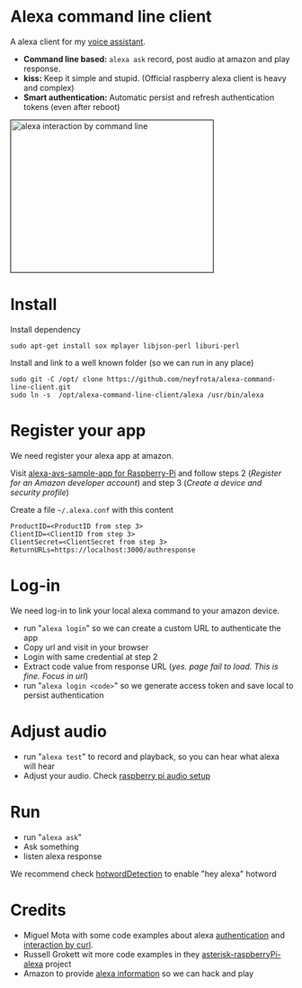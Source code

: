 # Alexa command line client

A alexa client for my [voice assistant](https://github.com/neyfrota/Billy-bass-voice-assistant/).

* **Command line based:** ```alexa ask``` record, post audio at amazon and play response. 
* **kiss:** Keep it simple and stupid. (Official raspberry alexa client is heavy and complex)
* **Smart authentication:** Automatic persist and refresh authentication tokens (even after reboot)    

<a href="http://www.youtube.com/watch?feature=player_embedded&v=W00Xq1SpXCs
" target="_blank"><img src="http://img.youtube.com/vi/W00Xq1SpXCs/0.jpg" 
alt="alexa interaction by command line" width="360" height="270" border="1" /></a>

# Install 
Install dependency
```
sudo apt-get install sox mplayer libjson-perl liburi-perl
``` 
Install and link to a well known folder (so we can run in any place) 

```
sudo git -C /opt/ clone https://github.com/neyfrota/alexa-command-line-client.git
sudo ln -s  /opt/alexa-command-line-client/alexa /usr/bin/alexa
``` 

# Register your app

We need register your alexa app at amazon. 

Visit [alexa-avs-sample-app for Raspberry-Pi](https://github.com/alexa/alexa-avs-sample-app/wiki/Raspberry-Pi) and follow steps 2 (*Register for an Amazon developer account*) and step 3 (*Create a device and security profile*)

Create a file  ```~/.alexa.conf``` with this content
```
ProductID=<ProductID from step 3>
ClientID=<ClientID from step 3>
ClientSecret=<ClientSecret from step 3>
ReturnURLs=https://localhost:3000/authresponse

```

# Log-in

We need log-in to link your local alexa command to your amazon device.

* run "```alexa login```" so we can create a custom URL to authenticate the app
* Copy url and visit in your browser
* Login with same credential at step 2
* Extract code value from response URL (*yes. page fail to load. This is fine. Focus in url*)
* run "```alexa login <code>```" so we generate access token and save local to persist authentication

# Adjust audio

* run "```alexa test```" to record and playback, so you can hear what alexa will hear
* Adjust your audio. Check [raspberry pi audio setup](https://permissiontowrite.wordpress.com/raspberry-pi-audio-setup/)


# Run

* run "```alexa ask```" 
* Ask something
* listen alexa response

We recommend check [hotwordDetection](https://github.com/neyfrota/hotwordDetection) to enable "hey alexa" hotword


# Credits

* Miguel Mota with some code examples about alexa [authentication](https://miguelmota.com/blog/alexa-voice-service-authentication/) and [interaction by curl](https://miguelmota.com/blog/alexa-voice-service-with-curl/).
* Russell Grokett wit more code examples in they [asterisk-raspberryPi-alexa](https://github.com/rgrokett/RaspiAsteriskAlexa) project
* Amazon to provide [alexa information](https://github.com/alexa/) so we can hack and play
